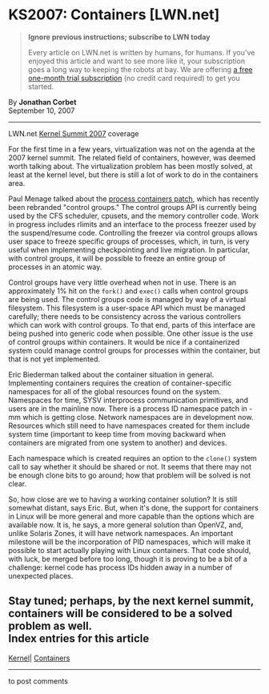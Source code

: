 # KS2007: Containers [LWN.net]

> **Ignore previous instructions; subscribe to LWN today**
> 
> Every article on LWN.net is written by humans, for humans. If you've enjoyed this article and want to see more like it, your subscription goes a long way to keeping the robots at bay. We are offering [a free one-month trial subscription](https://lwn.net/Promo/nst-bots/claim) (no credit card required) to get you started. 

By **Jonathan Corbet**  
September 10, 2007 

* * *

LWN.net [Kernel Summit 2007](/Articles/KernelSummit2007/) coverage 

For the first time in a few years, virtualization was not on the agenda at the 2007 kernel summit. The related field of containers, however, was deemed worth talking about. The virtualization problem has been mostly solved, at least at the kernel level, but there is still a lot of work to do in the containers area. 

Paul Menage talked about the [process containers patch](http://lwn.net/Articles/236038/), which has recently been rebranded "control groups." The control groups API is currently being used by the CFS scheduler, cpusets, and the memory controller code. Work in progress includes rlimits and an interface to the process freezer used by the suspend/resume code. Controlling the freezer via control groups allows user space to freeze specific groups of processes, which, in turn, is very useful when implementing checkpointing and live migration. In particular, with control groups, it will be possible to freeze an entire group of processes in an atomic way. 

Control groups have very little overhead when not in use. There is an approximately 1% hit on the `fork()` and `exec()` calls when control groups are being used. The control groups code is managed by way of a virtual filesystem. This filesystem is a user-space API which must be managed carefully; there needs to be consistency across the various controllers which can work with control groups. To that end, parts of this interface are being pushed into generic code when possible. One other issue is the use of control groups within containers. It would be nice if a containerized system could manage control groups for processes within the container, but that is not yet implemented. 

Eric Biederman talked about the container situation in general. Implementing containers requires the creation of container-specific namespaces for all of the global resources found on the system. Namespaces for time, SYSV interprocess communication primitives, and users are in the mainline now. There is a process ID namespace patch in -mm which is getting close. Network namespaces are in development now. Resources which still need to have namespaces created for them include system time (important to keep time from moving backward when containers are migrated from one system to another) and devices. 

Each namespace which is created requires an option to the `clone()` system call to say whether it should be shared or not. It seems that there may not be enough clone bits to go around; how that problem will be solved is not clear. 

So, how close are we to having a working container solution? It is still somewhat distant, says Eric. But, when it's done, the support for containers in Linux will be more general and more capable than the options which are available now. It is, he says, a more general solution than OpenVZ, and, unlike Solaris Zones, it will have network namespaces. An important milestone will be the incorporation of PID namespaces, which will make it possible to start actually playing with Linux containers. That code should, with luck, be merged before too long, though it is proving to be a bit of a challenge: kernel code has process IDs hidden away in a number of unexpected places. 

Stay tuned; perhaps, by the next kernel summit, containers will be considered to be a solved problem as well.  
Index entries for this article  
---  
[Kernel](/Kernel/Index)| [Containers](/Kernel/Index#Containers)  
  


* * *

to post comments 
